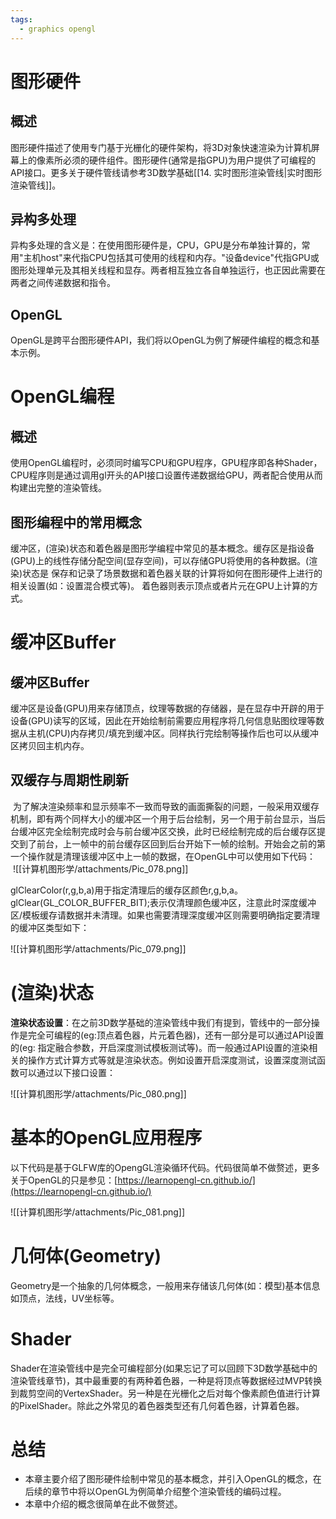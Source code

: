 ```yaml
---
tags:
  - graphics opengl
---
```


# 图形硬件

## 概述

图形硬件描述了使用专门基于光栅化的硬件架构，将3D对象快速渲染为计算机屏幕上的像素所必须的硬件组件。图形硬件(通常是指GPU)为用户提供了可编程的API接口。更多关于硬件管线请参考3D数学基础[[14. 实时图形渲染管线|实时图形渲染管线]]。

## 异构多处理

异构多处理的含义是：在使用图形硬件是，CPU，GPU是分布单独计算的，常用"主机host"来代指CPU包括其可使用的线程和内存。"设备device"代指GPU或图形处理单元及其相关线程和显存。两者相互独立各自单独运行，也正因此需要在两者之间传递数据和指令。

## OpenGL

OpenGL是跨平台图形硬件API，我们将以OpenGL为例了解硬件编程的概念和基本示例。

# OpenGL编程

## 概述

使用OpenGL编程时，必须同时编写CPU和GPU程序，GPU程序即各种Shader，CPU程序则是通过调用gl开头的API接口设置传递数据给GPU，两者配合使用从而构建出完整的渲染管线。

## 图形编程中的常用概念

缓冲区，(渲染)状态和着色器是图形学编程中常见的基本概念。缓存区是指设备(GPU)上的线性存储分配空间(显存空间)，可以存储GPU将使用的各种数据。(渲染)状态是 保存和记录了场景数据和着色器关联的计算将如何在图形硬件上进行的相关设置(如：设置混合模式等)。 着色器则表示顶点或者片元在GPU上计算的方式。

# 缓冲区Buffer

## 缓冲区Buffer

缓冲区是设备(GPU)用来存储顶点，纹理等数据的存储器，是在显存中开辟的用于设备(GPU)读写的区域，因此在开始绘制前需要应用程序将几何信息贴图纹理等数据从主机(CPU)内存拷贝/填充到缓冲区。同样执行完绘制等操作后也可以从缓冲区拷贝回主机内存。

## 双缓存与周期性刷新

 为了解决渲染频率和显示频率不一致而导致的画面撕裂的问题，一般采用双缓存机制，即有两个同样大小的缓冲区一个用于后台绘制，另一个用于前台显示，当后台缓冲区完全绘制完成时会与前台缓冲区交换，此时已经绘制完成的后台缓存区提交到了前台，上一帧中的前台缓存区回到后台开始下一帧的绘制。开始会之前的第一个操作就是清理该缓冲区中上一帧的数据，在OpenGL中可以使用如下代码：
 
 ![[计算机图形学/attachments/Pic_078.png]]

glClearColor(r,g,b,a)用于指定清理后的缓存区颜色r,g,b,a。glClear(GL_COLOR_BUFFER_BIT);表示仅清理颜色缓冲区，注意此时深度缓冲区/模板缓存请数据并未清理。如果也需要清理深度缓冲区则需要明确指定要清理的缓冲区类型如下：

![[计算机图形学/attachments/Pic_079.png]]

# (渲染)状态

**渲染状态设置**：在之前3D数学基础的渲染管线中我们有提到，管线中的一部分操作是完全可编程的(eg:顶点着色器，片元着色器)，还有一部分是可以通过API设置的(eg: 指定融合参数，开启深度测试模板测试等)。而一般通过API设置的渲染相关的操作方式计算方式等就是渲染状态。例如设置开启深度测试，设置深度测试函数可以通过以下接口设置：

![[计算机图形学/attachments/Pic_080.png]]

# 基本的OpenGL应用程序

以下代码是基于GLFW库的OpengGL渲染循环代码。代码很简单不做赘述，更多关于OpenGL的只是参见：[https://learnopengl-cn.github.io/](https://learnopengl-cn.github.io/)

![[计算机图形学/attachments/Pic_081.png]]

# 几何体(Geometry)

Geometry是一个抽象的几何体概念，一般用来存储该几何体(如：模型)基本信息如顶点，法线，UV坐标等。

# Shader

Shader在渲染管线中是完全可编程部分(如果忘记了可以回顾下3D数学基础中的渲染管线章节)，其中最重要的有两种着色器，一种是将顶点等数据经过MVP转换到裁剪空间的VertexShader。另一种是在光栅化之后对每个像素颜色值进行计算的PixelShader。除此之外常见的着色器类型还有几何着色器，计算着色器。

# 总结

- 本章主要介绍了图形硬件绘制中常见的基本概念，并引入OpenGL的概念，在后续的章节中将以OpenGL为例简单介绍整个渲染管线的编码过程。
- 本章中介绍的概念很简单在此不做赘述。